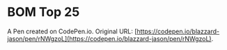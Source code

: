 # BOM Top 25

A Pen created on CodePen.io. Original URL: [https://codepen.io/blazzard-jason/pen/rNWgzoL](https://codepen.io/blazzard-jason/pen/rNWgzoL).


